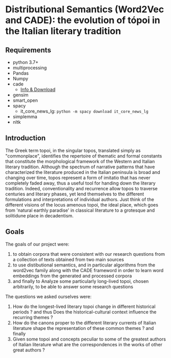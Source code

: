 # Distributional Semantics (Word2Vec and CADE): the evolution of tópoi in the Italian literary tradition

## Requirements
* python 3.7+
* multiprocessing
* Pandas
* Numpy
* cade
  * [Info & Download](https://federicobianchi.io/cade/)
* gensim
* smart_open
* spacy
  * it_core_news_lg: `python -m spacy download it_core_news_lg`
* simplemma
* nltk

## Introduction 

The Greek term topoi, in the singular topos, translated simply as "commonplace", identifies the repertoire of thematic and formal constants that constitute the morphological framework of the Western and Italian literary tradition.
Although the spectrum of narrative patterns that have characterized the literature produced in the Italian peninsula is broad and changing over time, topos represent a form of imitatio that has never completely faded away, thus a useful tool for handing down the literary tradition.
Indeed, conventionality and recurrence allow topos to traverse centuries and literary phases, yet lend themselves to the different formulations and interpretations of individual authors. Just think of the different visions of the locus amenous topoi, the ideal place, which goes from 'natural earthly paradise' in classical literature to a grotesque and solitidune place in decadentism.

## Goals

The goals of our project were: 
1. to obtain corpora that were consistent with our research questions from a collection of texts obtained from two main sources 
2. to use distibutional semantics, and in particular algorithms from the word2vec family along with the CADE frameword in order to learn word embeddings from the generated and processed corpora 
3. and finally to Analyze some particularly long-lived topoi, chosen arbitrarily, to be able to answer some research questions

The questions we asked ourselves were: 
1. How do the longest-lived literary topoi change in different historical periods ? and thus Does the historical-cultural context influence the recurring themes ? 
2. How do the canons proper to the different literary currents of Italian literature shape the representation of these common themes ? and finally 
3. Given some topoi and concepts peculiar to some of the greatest authors of Italian literature what are the correspondences in the works of other great authors ?
